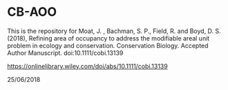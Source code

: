 # CB-AOO
This is the repository for Moat, J. , Bachman, S. P., Field, R. and Boyd, D. S. (2018), Refining area of occupancy to address the modifiable areal unit problem in ecology and conservation. Conservation Biology. Accepted Author Manuscript. doi:10.1111/cobi.13139

https://onlinelibrary.wiley.com/doi/abs/10.1111/cobi.13139

25/06/2018